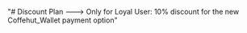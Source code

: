 "# Discount Plan ---> Only for Loyal User: 10% discount for the new Coffehut_Wallet payment option" 
